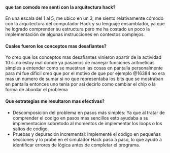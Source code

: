 #### que tan comodo me senti con la arquitectura hack?
En una escala del 1 al 5, me ubico en un 3, me siento relativamente cómodo con la arquitectura del computador Hack y su lenguaje ensamblador, ya que he logrado comprender su estructura pero me ha costado un poco la implementación de algunas instrucciones en contextos complejos.
#### Cuales fueron los conceptos mas desafiantes?
Yo creo que los conceptos mas desafiantes vinieron apartir de la actividad 10 si no estoy mal donde ya pasamos de manejar funciones aritmeticas simples a entender como se muestran las cosas en pantalla personalmente para mi fue dificil creo que por el motivo de que por ejemplo @16384 no era mas un numero de sumar si no que representaba los bits que se mostraban en pantalla entonces uno tenia por asi decirlo como cambiar el chip o la forma de abordar el problema
#### Que estrategias me resultaron mas efectivas?
- Descomposición del problema en pasos más simples: Ya que al tratar de comprender el codigo en pasos mas sencillos esto ayudaba a su implementacion sobretodo al momentos de implementar los loops o los saltos de codigo.
- Pruebas y depuración incremental: Implementé el código en pequeñas secciones y lo probé en el simulador Hack paso a paso, lo que ayudó a identificar errores de lógica antes de completar el programa.
